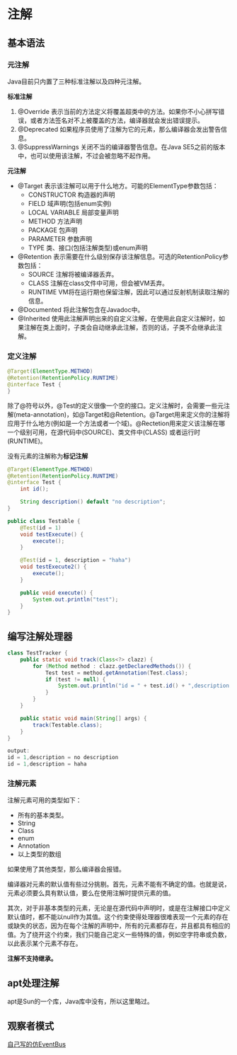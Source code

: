 # 注解

## 基本语法

### 元注解

Java目前只内置了三种标准注解以及四种元注解。

**标准注解**

1.  @Override
    表示当前的方法定义将覆盖超类中的方法。如果你不小心拼写错误，或者方法签名对不上被覆盖的方法，编译器就会发出错误提示。
2.  @Deprecated
    如果程序员使用了注解为它的元素，那么编译器会发出警告信息。
3.  @SuppressWarnings
    关闭不当的编译器警告信息。在Java SE5之前的版本中，也可以使用该注解，不过会被忽略不起作用。

**元注解**

-   @Target
    表示该注解可以用于什么地方。可能的ElementType参数包括：
    -   CONSTRUCTOR
        构造器的声明
    -   FIELD
        域声明(包括enum实例)
    -   LOCAL VARIABLE
        局部变量声明
    -   METHOD
        方法声明
    -   PACKAGE
        包声明
    -   PARAMETER
        参数声明
    -   TYPE
        类、接口(包括注解类型)或enum声明
-   @Retention
    表示需要在什么级别保存该注解信息。可选的RetentionPolicy参数包括：
    -   SOURCE
        注解将被编译器丢弃。
    -   CLASS
        注解在class文件中可用，但会被VM丢弃。
    -   RUNTIME
        VM将在运行期也保留注解，因此可以通过反射机制读取注解的信息。
-   @Documented
    将此注解包含在Javadoc中。
-   @Inherited
    使用此注解声明出来的自定义注解，在使用此自定义注解时，如果注解在类上面时，子类会自动继承此注解，否则的话，子类不会继承此注解。

### 定义注解

```java
@Target(ElementType.METHOD)
@Retention(RetentionPolicy.RUNTIME)
@interface Test {   
}
```

除了@符号以外，@Test的定义很像一个空的接口。定义注解时，会需要一些元注解(meta-annotation)，如@Target和@Retention。@Target用来定义你的注解将应用于什么地方(例如是一个方法或者一个域)。@Rectetion用来定义该注解在哪一个级别可用，在源代码中(SOURCE)、类文件中(CLASS) 或者运行时(RUNTIME)。

没有元素的注解称为**标记注解**

```java
@Target(ElementType.METHOD)
@Retention(RetentionPolicy.RUNTIME)
@interface Test {
    int id();

    String description() default "no description";
}
```

```java
public class Testable {
    @Test(id = 1)
    void testExecute() {
        execute();
    }

    @Test(id = 1, description = "haha")
    void testExecute2() {
        execute();
    }

    public void execute() {
        System.out.println("test");
    }
}
```

## 编写注解处理器

```java
class TestTracker {
    public static void track(Class<?> clazz) {
        for (Method method : clazz.getDeclaredMethods()) {
            Test test = method.getAnnotation(Test.class);
            if (test != null) {
                System.out.println("id = " + test.id() + ",description = " + test.description());
            }
        }
    }

    public static void main(String[] args) {
        track(Testable.class);
    }
}

output:
id = 1,description = no description
id = 1,description = haha
```

### 注解元素

注解元素可用的类型如下：

-   所有的基本类型。
-   String
-   Class
-   enum
-   Annotation
-   以上类型的数组

如果使用了其他类型，那么编译器会报错。

编译器对元素的默认值有些过分挑剔。首先，元素不能有不确定的值。也就是说，元素必须要么具有默认值，要么在使用注解时提供元素的值。

其次，对于非基本类型的元素，无论是在源代码中声明时，或是在注解接口中定义默认值时，都不能以null作为其值。这个约束使得处理器很难表现一个元素的存在或缺失的状态，因为在每个注解的声明中，所有的元素都存在，并且都具有相应的值。为了绕开这个约束，我们只能自己定义一些特殊的值，例如空字符串或负数，以此表示某个元素不存在。

**注解不支持继承。**

## apt处理注解

apt是Sun的一个库，Java库中没有，所以这里略过。

## 观察者模式

[自己写的仿EventBus](https://www.jianshu.com/p/84a8c438d0d3)

# 